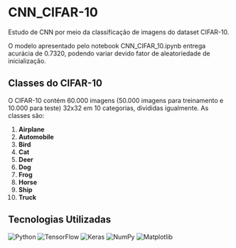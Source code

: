 # CNN_CIFAR-10
Estudo de CNN por meio da classificação de imagens do dataset CIFAR-10.

O modelo apresentado pelo notebook CNN_CIFAR_10.ipynb entrega acurácia de 0.7320, podendo variar devido fator de aleatoriedade de inicialização. 


## Classes do CIFAR-10

O CIFAR-10 contém 60.000 imagens (50.000 imagens para treinamento e 10.000 para teste) 32x32 em 10 categorias, divididas igualmente. As classes são:

1. **Airplane**
2. **Automobile**
3. **Bird**
4. **Cat**
5. **Deer**
6. **Dog**
7. **Frog**
8. **Horse**
9. **Ship**
10. **Truck**


## Tecnologias Utilizadas

![Python](https://img.shields.io/badge/Python-3.10-blue?logo=python&logoColor=white)
![TensorFlow](https://img.shields.io/badge/TensorFlow-2.0+-FF6F00?logo=tensorflow&logoColor=white)
![Keras](https://img.shields.io/badge/Keras-Deep%20Learning-D00000?logo=keras&logoColor=white)
![NumPy](https://img.shields.io/badge/NumPy-Array%20Processing-013243?logo=numpy&logoColor=white)
![Matplotlib](https://img.shields.io/badge/Matplotlib-Visualization-11557C?logo=matplotlib&logoColor=white)
